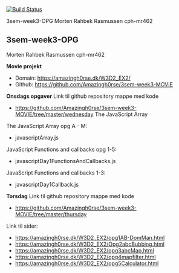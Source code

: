 
[![Build Status](https://travis-ci.com/Amazingh0rse/3sem-week3-MOVIE.svg?branch=master)](https://travis-ci.com/Amazingh0rse/3sem-week3-MOVIE)

3sem-week3-OPG
Morten Rahbek Rasmussen cph-mr462

## 3sem-week3-OPG

Morten Rahbek Rasmussen
cph-mr462

**Movie projekt**

- Domain: https://amazingh0rse.dk/W3D2_EX2/
- Github: https://github.com/Amazingh0rse/3sem-week3-MOVIE

**Onsdags opgaver**
Link til github repository mappe med kode
- https://github.com/Amazingh0rse/3sem-week3-MOVIE/tree/master/wednesday
The JavaScript Array

The JavaScript Array opg A - M:
- javascriptArray.js

JavaScript Functions and callbacks opg 1-5:  
- javascriptDay1FunctionsAndCallbacks.js

JavaScript Functions and callbacks 1-3:  
- javascriptDay1Callback.js

**Torsdag**
Link til github repository mappe med kode
- https://github.com/Amazingh0rse/3sem-week3-MOVIE/tree/master/thursday

Link til sider:
- https://amazingh0rse.dk/W3D2_EX2/opg1AB-DomMan.html
- https://amazingh0rse.dk/W3D2_EX2/Opg2abcBubbing.html
- https://amazingh0rse.dk/W3D2_EX2/opg3abcMap.html
- https://amazingh0rse.dk/W3D2_EX2/opg4mapfilter.html
- https://amazingh0rse.dk/W3D2_EX2/opg5Calculator.html

